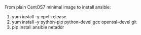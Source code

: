 From plain CentOS7 minimal image to install ansible:

1. yum install -y epel-release
2. yum install -y python-pip python-devel gcc openssl-devel git
3. pip install ansible netaddr
